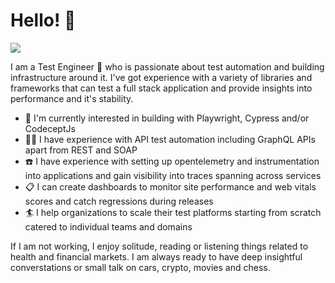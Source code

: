 # Hello! 👋

![](https://komarev.com/ghpvc/?username=avattipalli)

I am a Test Engineer 🥷 who is passionate about test automation and building infrastructure around it. I've got experience with a variety of libraries and frameworks that can test a full stack application and provide insights into performance and it's stability.

- 🏃 I'm currently interested in building with Playwright, Cypress and/or CodeceptJs
- 🐕‍🦺 I have experience with API test automation including GraphQL APIs apart from REST and SOAP
- ☎️ I have experience with setting up opentelemetry and instrumentation into applications and gain visibility into traces spanning across services
- 📋 I can create dashboards to monitor site performance and web vitals scores and catch regressions during releases
- 🏄 I help organizations to scale their test platforms starting from scratch catered to individual teams and domains

If I am not working, I enjoy solitude, reading or listening things related to health and financial markets. I am always ready to have deep insightful converstations or small talk on cars, crypto, movies and chess.

